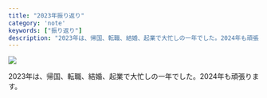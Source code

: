 ```yaml
---
title: "2023年振り返り"
category: 'note'
keywords: ["振り返り"]
description: "2023年は、帰国、転職、結婚、起業で大忙しの一年でした。2024年も頑張ります。"
---
```


![](https://i.gyazo.com/fc80ba97dfa4fd3cd9b581d3bcc263c2.jpg)

2023年は、帰国、転職、結婚、起業で大忙しの一年でした。2024年も頑張ります。
